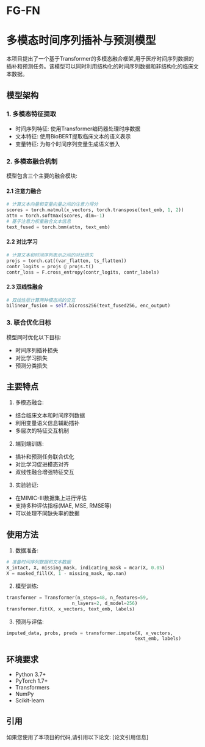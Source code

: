 # FG-FN

# 多模态时间序列插补与预测模型

本项目提出了一个基于Transformer的多模态融合框架,用于医疗时间序列数据的插补和预测任务。该模型可以同时利用结构化的时间序列数据和非结构化的临床文本数据。

## 模型架构

### 1. 多模态特征提取
- 时间序列特征: 使用Transformer编码器处理时序数据
- 文本特征: 使用BioBERT提取临床文本的语义表示
- 变量特征: 为每个时间序列变量生成语义嵌入

### 2. 多模态融合机制
模型包含三个主要的融合模块:

#### 2.1 注意力融合
```python
# 计算文本向量和变量向量之间的注意力得分
scores = torch.matmul(x_vectors, torch.transpose(text_emb, 1, 2))
attn = torch.softmax(scores, dim=-1)
# 基于注意力权重融合文本信息
text_fused = torch.bmm(attn, text_emb)
```

#### 2.2 对比学习
```python
# 计算文本和时间序列表示之间的对比损失
projs = torch.cat((var_flatten, ts_flatten))
contr_logits = projs @ projs.t()
contr_loss = F.cross_entropy(contr_logits, contr_labels)
```

#### 2.3 双线性融合
```python
# 双线性层计算两种模态间的交互
bilinear_fusion = self.bicross256(text_fused256, enc_output)
```

### 3. 联合优化目标
模型同时优化以下目标:
- 时间序列插补损失
- 对比学习损失 
- 预测分类损失

## 主要特点

1. 多模态融合:
- 结合临床文本和时间序列数据
- 利用变量语义信息辅助插补
- 多层次的特征交互机制

2. 端到端训练:
- 插补和预测任务联合优化
- 对比学习促进模态对齐
- 双线性融合增强特征交互

3. 实验验证:
- 在MIMIC-III数据集上进行评估
- 支持多种评估指标(MAE, MSE, RMSE等)
- 可以处理不同缺失率的数据

## 使用方法

1. 数据准备:
```python
# 准备时间序列数据和文本数据
X_intact, X, missing_mask, indicating_mask = mcar(X, 0.05)
X = masked_fill(X, 1 - missing_mask, np.nan)
```

2. 模型训练:
```python
transformer = Transformer(n_steps=48, n_features=59, 
                        n_layers=2, d_model=256)
transformer.fit(X, x_vectors, text_emb, labels)
```

3. 预测与评估:
```python
imputed_data, probs, preds = transformer.impute(X, x_vectors, 
                                               text_emb, labels)
```

## 环境要求

- Python 3.7+
- PyTorch 1.7+
- Transformers
- NumPy
- Scikit-learn

## 引用

如果您使用了本项目的代码,请引用以下论文:
[论文引用信息]

